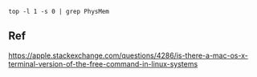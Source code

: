 ```
top -l 1 -s 0 | grep PhysMem
```

## Ref

https://apple.stackexchange.com/questions/4286/is-there-a-mac-os-x-terminal-version-of-the-free-command-in-linux-systems


